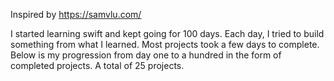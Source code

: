 Inspired by https://samvlu.com/

I started learning swift and kept going for 100 days. Each day, I tried to build something from what I learned. Most projects took a few days to complete. Below is my progression from day one to a hundred in the form of completed projects. A total of 25 projects.
